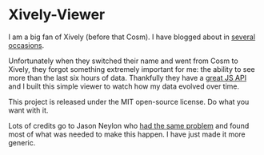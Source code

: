 # Xively-Viewer

I am a big fan of Xively (before that Cosm). I have blogged about in [several][weatherstation] [occasions][pijs-tuto].

Unfortunately when they switched their name and went from Cosm to Xively, they forgot something extremely important for me: the ability to see more than the last six hours of data. Thankfully they have a [great JS  API][xively-api] and I built this simple viewer to watch how my data evolved over time.

This project is released under the MIT open-source license. Do what you want with it. 

Lots of credits go to Jason Neylon who [had the same problem][jason] and found most of what was needed to make this happen. I have just made it more generic.


[weatherstation]: www.tbideas.com/blog/2013/01/connect-your-weather-station-to-Internet
[pijs-tuto]: http://pijs.io/learn/read-data-from-a-weather-station-connected-through-a-serial-port-and-push-to-cosm
[xively-api]: http://xively.github.io/xively-js
[jason]: http://jasonneylon.wordpress.com/2013/05/26/plotting-xively-timeseries-data-using-rickshaw/